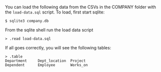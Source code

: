 You can load the following data from the CSVs in the COMPANY folder with the
`load-data.sql` script.  To load, first start sqlite:

    $ sqlite3 company.db

From the sqlite shell run the load data script

    > .read load-data.sql

If all goes correctly, you will see the following tables:

    > .table
    Department     Dept_location  Project
    Dependent      Employee       Works_on



